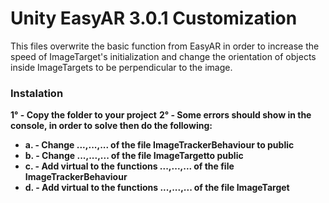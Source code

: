 # Unity EasyAR 3.0.1 Customization

This files overwrite the basic function from EasyAR in order to increase the speed of ImageTarget's initialization and change the orientation of objects inside ImageTargets to be perpendicular to the image.

### Instalation

**1° - Copy the folder to your project**
**2° - Some errors should show in the console, in order to solve then do the following:**
- **a. - Change ...,...,... of the file ImageTrackerBehaviour to public**
- **b. - Change ...,...,... of the file ImageTargetto public**
- **c. - Add virtual to the functions ...,...,... of the file ImageTrackerBehaviour**
- **d. - Add virtual to the functions ...,...,... of the file ImageTarget**
